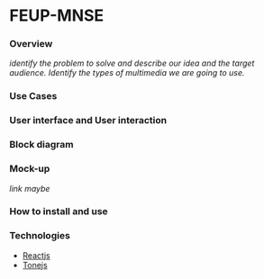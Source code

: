 # FEUP-MNSE

### Overview

*identify the problem to solve and describe our idea and the target audience. Identify the types of multimedia we are going to use.*

### Use Cases

### User interface and User interaction

### Block diagram

### Mock-up

*link maybe*

### How to install and use

### Technologies

* [Reactjs](https://reactjs.org/)
* [Tonejs](https://tonejs.github.io/)
